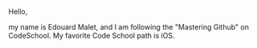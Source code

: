 Hello,

my name is Edouard Malet, and I am following the "Mastering Github" on CodeSchool.
My favorite Code School path is iOS.